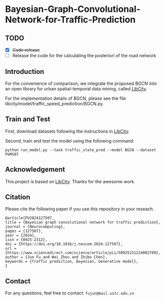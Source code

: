 # Bayesian-Graph-Convolutional-Network-for-Traffic-Prediction

## TODO
- [x] ~~Code release~~ 
- [ ] Release the code for the calculating the posteriori of the road network 

## Introduction
For the convenience of comparison, we integrate the proposed BGCN into an open library for urban spatial-temporal data mining, called [LibCity](https://github.com/LibCity/Bigscity-LibCity?tab=readme-ov-file). 

For the implementation details of BGCN, please see the file libcity/model/traffic_speed_prediction/BGCN.py.

## Train and Test
First, download datasets following the instructions in [LibCity](https://github.com/LibCity/Bigscity-LibCity?tab=readme-ov-file).  

Second, train and test the model using the following command:
```
python run_model.py --task traffic_state_pred --model BGCN --dataset PeMS07
```
## Acknowledgement
This project is based on [LibCity](https://github.com/LibCity/Bigscity-LibCity?tab=readme-ov-file). Thanks for the awesome work.

## Citation
Please cite the following paper if you use this repository in your reseach.
```
@article{FU2024127507,
title = {Bayesian graph convolutional network for traffic prediction},
journal = {Neurocomputing},
pages = {127507},
year = {2024},
issn = {0925-2312},
doi = {https://doi.org/10.1016/j.neucom.2024.127507},
url = {https://www.sciencedirect.com/science/article/pii/S0925231224002789},
author = {Jun Fu and Wei Zhou and Zhibo Chen},
keywords = {Traffic prediction, Bayesian, Generative model},
}
```
## Contact
For any questions, feel free to contact: `fujun@mail.ustc.edu.cn`